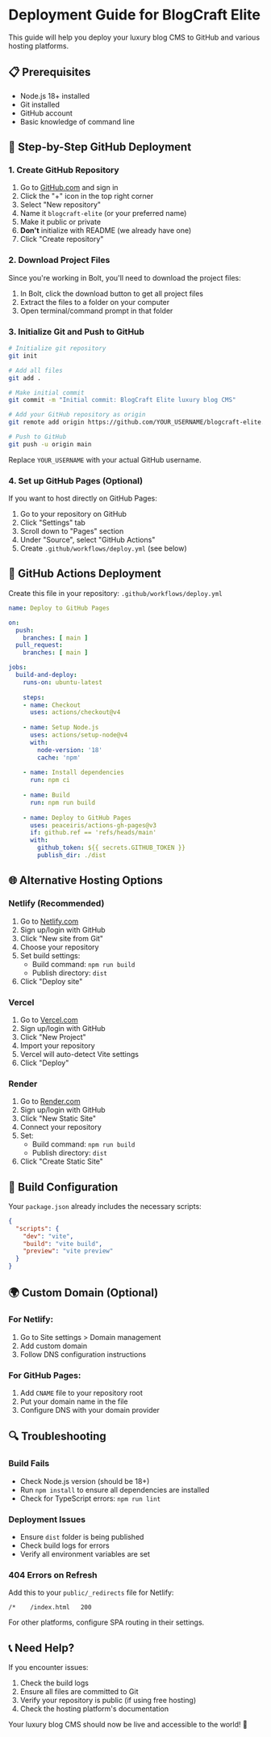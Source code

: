 # Deployment Guide for BlogCraft Elite

This guide will help you deploy your luxury blog CMS to GitHub and various hosting platforms.

## 📋 Prerequisites

- Node.js 18+ installed
- Git installed
- GitHub account
- Basic knowledge of command line

## 🚀 Step-by-Step GitHub Deployment

### 1. Create GitHub Repository

1. Go to [GitHub.com](https://github.com) and sign in
2. Click the "+" icon in the top right corner
3. Select "New repository"
4. Name it `blogcraft-elite` (or your preferred name)
5. Make it public or private
6. **Don't** initialize with README (we already have one)
7. Click "Create repository"

### 2. Download Project Files

Since you're working in Bolt, you'll need to download the project files:

1. In Bolt, click the download button to get all project files
2. Extract the files to a folder on your computer
3. Open terminal/command prompt in that folder

### 3. Initialize Git and Push to GitHub

```bash
# Initialize git repository
git init

# Add all files
git add .

# Make initial commit
git commit -m "Initial commit: BlogCraft Elite luxury blog CMS"

# Add your GitHub repository as origin
git remote add origin https://github.com/YOUR_USERNAME/blogcraft-elite.git

# Push to GitHub
git push -u origin main
```

Replace `YOUR_USERNAME` with your actual GitHub username.

### 4. Set up GitHub Pages (Optional)

If you want to host directly on GitHub Pages:

1. Go to your repository on GitHub
2. Click "Settings" tab
3. Scroll down to "Pages" section
4. Under "Source", select "GitHub Actions"
5. Create `.github/workflows/deploy.yml` (see below)

## 🔄 GitHub Actions Deployment

Create this file in your repository: `.github/workflows/deploy.yml`

```yaml
name: Deploy to GitHub Pages

on:
  push:
    branches: [ main ]
  pull_request:
    branches: [ main ]

jobs:
  build-and-deploy:
    runs-on: ubuntu-latest
    
    steps:
    - name: Checkout
      uses: actions/checkout@v4
      
    - name: Setup Node.js
      uses: actions/setup-node@v4
      with:
        node-version: '18'
        cache: 'npm'
        
    - name: Install dependencies
      run: npm ci
      
    - name: Build
      run: npm run build
      
    - name: Deploy to GitHub Pages
      uses: peaceiris/actions-gh-pages@v3
      if: github.ref == 'refs/heads/main'
      with:
        github_token: ${{ secrets.GITHUB_TOKEN }}
        publish_dir: ./dist
```

## 🌐 Alternative Hosting Options

### Netlify (Recommended)

1. Go to [Netlify.com](https://netlify.com)
2. Sign up/login with GitHub
3. Click "New site from Git"
4. Choose your repository
5. Set build settings:
   - Build command: `npm run build`
   - Publish directory: `dist`
6. Click "Deploy site"

### Vercel

1. Go to [Vercel.com](https://vercel.com)
2. Sign up/login with GitHub
3. Click "New Project"
4. Import your repository
5. Vercel will auto-detect Vite settings
6. Click "Deploy"

### Render

1. Go to [Render.com](https://render.com)
2. Sign up/login with GitHub
3. Click "New Static Site"
4. Connect your repository
5. Set:
   - Build command: `npm run build`
   - Publish directory: `dist`
6. Click "Create Static Site"

## 🔧 Build Configuration

Your `package.json` already includes the necessary scripts:

```json
{
  "scripts": {
    "dev": "vite",
    "build": "vite build",
    "preview": "vite preview"
  }
}
```

## 🌍 Custom Domain (Optional)

### For Netlify:
1. Go to Site settings > Domain management
2. Add custom domain
3. Follow DNS configuration instructions

### For GitHub Pages:
1. Add `CNAME` file to your repository root
2. Put your domain name in the file
3. Configure DNS with your domain provider

## 🔍 Troubleshooting

### Build Fails
- Check Node.js version (should be 18+)
- Run `npm install` to ensure all dependencies are installed
- Check for TypeScript errors: `npm run lint`

### Deployment Issues
- Ensure `dist` folder is being published
- Check build logs for errors
- Verify all environment variables are set

### 404 Errors on Refresh
Add this to your `public/_redirects` file for Netlify:
```
/*    /index.html   200
```

For other platforms, configure SPA routing in their settings.

## 📞 Need Help?

If you encounter issues:
1. Check the build logs
2. Ensure all files are committed to Git
3. Verify your repository is public (if using free hosting)
4. Check the hosting platform's documentation

Your luxury blog CMS should now be live and accessible to the world! 🚀